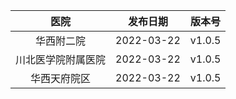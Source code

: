 |    医院    |     发布日期      |     版本号      | 
|    :----:  |    :----:        |   :----:       |
| 华西附二院  |    2022-03-22    |     v1.0.5     |
| 川北医学院附属医院 | 2022-03-22  |     v1.0.5     |
| 华西天府院区 | 2022-03-22  |     v1.0.5     |

